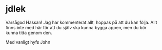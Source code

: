 jdlek
=====

Varsågod Hassan! Jag har kommenterat allt, hoppas på att du kan följa. Allt finns inte med här för att du själv ska kunna bygga appen,
men du bör kunna titta genom den. 

Med vanligt hyfs
John
